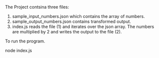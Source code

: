 The Project contsina three files:

1) sample_input_numbers.json which contains the array of numbers.
2) sample_output_numbers.json contains transformed output.
3) index.js reads the file (1) and iterates over the json array. The numbers are multiplied by 2 and writes the output to the file (2).

To run the program. 

node index.js
